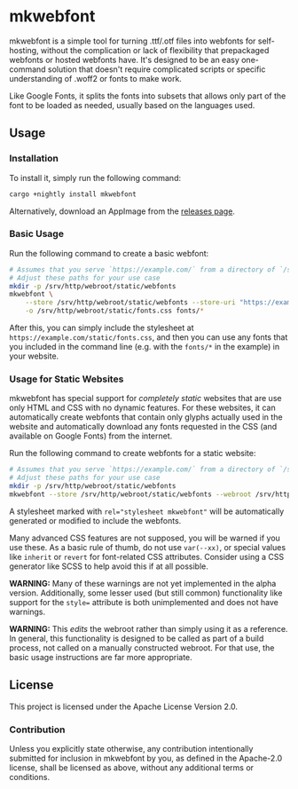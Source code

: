 # mkwebfont

mkwebfont is a simple tool for turning .ttf/.otf files into webfonts for self-hosting, without the complication or lack of flexibility that prepackaged webfonts or hosted webfonts have. It's designed to be an easy one-command solution that doesn't require complicated scripts or specific understanding of .woff2 or fonts to make work.

Like Google Fonts, it splits the fonts into subsets that allows only part of the font to be loaded as needed, usually based on the languages used.

## Usage

### Installation

To install it, simply run the following command:

```bash
cargo +nightly install mkwebfont
```

Alternatively, download an AppImage from the [releases page](https://github.com/Lymia/mkwebfont/releases).

### Basic Usage

Run the following command to create a basic webfont:

```bash
# Assumes that you serve `https://example.com/` from a directory of `/srv/http/webroot`.
# Adjust these paths for your use case
mkdir -p /srv/http/webroot/static/webfonts
mkwebfont \
    --store /srv/http/webroot/static/webfonts --store-uri "https://example.com/static/webfonts/" \
    -o /srv/http/webroot/static/fonts.css fonts/* 
```

After this, you can simply include the stylesheet at `https://example.com/static/fonts.css`, and then you can use any fonts that you included in the command line (e.g. with the `fonts/*` in the example) in your website.

### Usage for Static Websites

mkwebfont has special support for *completely static* websites that are use only HTML and CSS with no dynamic features. For these websites, it can automatically create webfonts that contain only glyphs actually used in the website and automatically download any fonts requested in the CSS (and available on Google Fonts) from the internet.

Run the following command to create webfonts for a static website:

```bash
# Assumes that you serve `https://example.com/` from a directory of `/srv/http/webroot`.
# Adjust these paths for your use case
mkdir -p /srv/http/webroot/static/webfonts
mkwebfont --store /srv/http/webroot/static/webfonts --webroot /srv/http/webroot/ --subset --write-to-webroot
```

A stylesheet marked with `rel="stylesheet mkwebfont"` will be automatically generated or modified to include the webfonts.

Many advanced CSS features are not supposed, you will be warned if you use these. As a basic rule of thumb, do not use `var(--xx)`, or special values like `inherit` or `revert` for font-related CSS attributes. Consider using a CSS generator like SCSS to help avoid this if at all possible.

**WARNING:** Many of these warnings are not yet implemented in the alpha version. Additionally, some lesser used (but still common) functionality like support for the `style=` attribute is both unimplemented and does not have warnings.

**WARNING:** This *edits* the webroot rather than simply using it as a reference. In general, this functionality is designed to be called as part of a build process, not called on a manually constructed webroot. For that use, the basic usage instructions are far more appropriate.

## License

This project is licensed under the Apache License Version 2.0.

### Contribution

Unless you explicitly state otherwise, any contribution intentionally submitted for inclusion in mkwebfont by you, as defined in the Apache-2.0 license, shall be licensed as above, without any additional terms or conditions.
